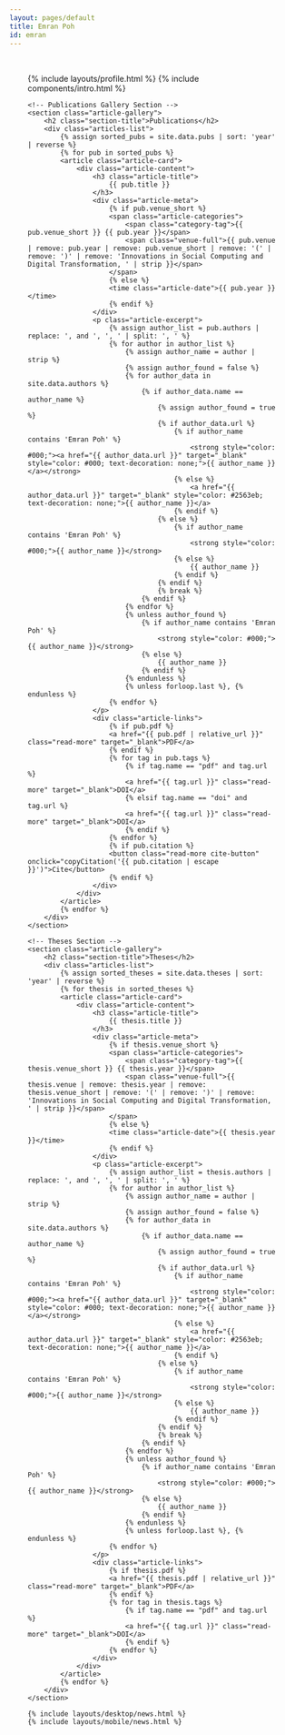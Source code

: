 ```yaml
---
layout: pages/default
title: Emran Poh
id: emran
---
```


<style>
.main-content {
    max-width: 800px;
    margin: 0 auto;
    padding: 2rem;
}

@media (max-width: 768px) {
    .navbar {
        display: none;
    }
    .introduction .hello-text {
        display: block;
        margin-bottom: 1rem;
    }
    .introduction .mobile-hello-text {
        display: none;
    }
    .introduction .mobile-title {
        display: block;
        font-size: 1rem;
        font-weight: 600;
        margin-bottom: 0.5rem;
    }
    .projects-section {
        display: none;
    }
    .mobile-projects-section,
    .mobile-publications-section,
    .mobile-experience-section,
    .mobile-sections{
        display: block;
        width: 100%;
    }
    .introduction {
        width: 100%;
        overflow: hidden;
        margin-bottom: 1rem;
    }
    .mobile-projects-section h2,
    .mobile-publications-section h2,
    .mobile-experience-section h2 {
        margin-bottom: 0.5rem;
    }
    .profile-container {
        display: flex;
        align-items: flex-start;
        gap: 1rem;
        margin-bottom: 1rem;
    }
    .profile-info {
        display: flex;
        flex-direction: column;
        justify-content: space-between;
        height: 100%;
    }
    .profile-text {
        margin-bottom: auto;
    }
    .profile-name {
        font-size: 1.5rem;
        font-weight: 700;
    }
    .profile-title {
        font-size: 0.875rem;
        color: #666;
    }
    .profile-location{
        font-size: 0.875rem;
        color: #666;
        margin-bottom: 0.75rem;
    }
    .profile-email {
        font-size: 0.875rem;
        color: #666;
        margin-bottom: 0.25rem;
    }
    .profile-image {
        width: 100%;
        aspect-ratio: 1;
        border-radius: 0.5rem;
        object-fit: cover;
        border: 2px solid #f3f4f6;
    }
    .icon-link {
        border-radius: 8px;
        color: #666;
        text-decoration: none;
        transition: none;
    }
    .desktop-buttons {
        display: none !important;
    }
    .mobile-buttons {
        display: flex !important;
    }
    .profile-content {
        display: flex;
        flex-direction: column;
        align-items: flex-start;
        gap: 1rem;
        width: 100%;
    }
    .publications-desktop {
        display: none !important;
    }
    .publications-section {
        display: none !important;
    }
    footer {
        margin-top: 2rem;
        padding: 1rem 0;
        border-top: 1px solid #eee;
        width: 100%;
    }
    .footer-links {
        display: flex;
        gap: 1rem;
        align-items: center;
        margin-bottom: 0.5rem;
    }
    .footer-links a {
        color: #666;
        text-decoration: none;
        transition: all 0.2s ease;
    }
    .footer-links a:hover {
        color: #333;
    }
    .powered-by-text {
        font-size: 0.875rem;
        color: #666;
        margin: 0;
    }
    .desktop-profile {
        display: none !important;
    }
    .mobile-profile {
        display: flex !important;
    }
    .main-content {
        flex-direction: column;
        padding: 1rem;
    }
}

@media (min-width: 769px) {
    .mobile-projects-section,
    .mobile-publications-section,
    .mobile-experience-section {
        display: none;
    }
    .introduction .mobile-hello-text,
    .introduction .mobile-title {
        display: none;
    }
    .introduction {
        padding-top: 2rem;
        margin-top: 0.5rem;
        height: auto;
        min-height: 0;
    }
    .profile-name {
        font-size: 2.5rem;
        font-weight: 800;
        margin-bottom: 0.5rem;
    }
    .profile-title {
        font-size: 1rem;
        color: #666;
        margin-bottom: 0.5rem;
    }
    .profile-email {
        font-size: 1rem;
        color: #666;
        margin-bottom: 0.5rem;
    }
    .introduction .hello-text {
        font-size: 0.875rem;
        line-height: 1.5;
        margin-bottom: 1rem;
    }
    .profile-container {
        display: flex;
        align-items: flex-start;
        gap: 1rem;
        margin: 2rem 0 0 0;
    }
    .profile-info {
        display: flex;
        flex-direction: column;
        justify-content: space-between;
        height: 100%;
    }
    .profile-text {
        margin-bottom: auto;
    }
    .profile-image {
        width: 128px;
        height: 128px;
        border-radius: 0.5rem;
        object-fit: cover;
        border: 2px solid #f3f4f6;
    }
    .icon-link {
        border-radius: 8px;
        color: #666;
        text-decoration: none;
        transition: none;
    }
    .desktop-buttons {
        display: none !important;
    }
    .mobile-buttons {
        display: none !important;
    }
    .profile-content {
        display: flex;
        flex-direction: row;
        align-items: flex-start;
        gap: 1.5rem;
        width: 100%;
    }
    .mobile-only {
        display: none !important;
    }
    footer {
        position: static;
        width: 100%;
        background-color: #f8f9fa;
        padding: 1rem 0;
        border-top: 1px solid #eee;
        text-align: center;
    }
    .footer-links {
        display: flex;
        justify-content: center;
        gap: 1rem;
        align-items: center;
        margin-bottom: 0.5rem;
    }
    .footer-links a {
        color: #666;
        text-decoration: none;
        transition: all 0.2s ease;
    }
    .footer-links a:hover {
        color: #333;
    }
    .powered-by-text {
        font-size: 0.875rem;
        color: #666;
        margin: 0;
    }
    .mobile-profile {
        display: none !important;
    }
    .desktop-profile {
        display: flex !important;
    }
}

/* Article Gallery Styles */
.article-gallery {
    margin: 3rem 0;
    width: 100%;
}

.section-title {
    font-size: 1.75rem;
    font-weight: 700;
    margin-bottom: 2rem;
    color: #1d1d1d;
    text-align: left;
}

.articles-list {
    display: flex;
    flex-direction: column;
    gap: 1.5rem;
    margin-bottom: 2rem;
}

.article-card {
    background: #fff;
    border: 1px solid #e5e7eb;
    border-radius: 12px;
    padding: 1.5rem;
    transition: all 0.2s ease;
}

.article-card:hover {
    border-color: #d1d5db;
}

.article-title {
    margin: 0 0 0.75rem 0;
    font-size: 1.25rem;
    font-weight: 600;
    line-height: 1.3;
}

.article-title a {
    color: #1d1d1d;
    text-decoration: none;
    transition: color 0.2s ease;
}

.article-title a:hover {
    color: #2563eb;
}

.article-meta {
    display: flex;
    flex-wrap: wrap;
    gap: 0.75rem;
    margin-bottom: 1rem;
    align-items: center;
}

.article-date {
    font-size: 0.875rem;
    color: #6b7280;
    font-weight: 500;
}

.article-categories {
    display: flex;
    gap: 0.5rem;
    flex-wrap: wrap;
    align-items: center;
}

.category-tag {
    background: #f3f4f6;
    color: #374151;
    padding: 0.25rem 0.5rem;
    border-radius: 0.375rem;
    font-size: 0.75rem;
    font-weight: 500;
    flex-shrink: 0;
}

.venue-full {
    color: #888;
    font-size: 0.75rem;
    font-style: italic;
    flex: 1;
}

.article-excerpt {
    color: #4b5563;
    line-height: 1.6;
    margin-bottom: 1rem;
    font-size: 0.75rem;
}

.article-links {
    display: flex;
    gap: 0.75rem;
    margin-top: 1rem;
}

.read-more {
    color: #2563eb;
    text-decoration: none;
    font-weight: 500;
    font-size: 0.75rem;
    padding: 0.375rem 0.75rem;
    border: 1px solid #2563eb;
    border-radius: 4px;
    transition: all 0.2s ease;
    display: inline-block;
}

.read-more:hover {
    background-color: #2563eb;
    color: white;
    text-decoration: none;
}

.view-all-articles {
    text-align: center;
    margin-top: 2rem;
}

.view-all-link {
    display: inline-flex;
    align-items: center;
    padding: 0.75rem 1.5rem;
    background: #f8fafc;
    color: #374151;
    text-decoration: none;
    border-radius: 0.5rem;
    font-weight: 500;
    transition: all 0.2s ease;
    border: 1px solid #e2e8f0;
}

.view-all-link:hover {
    background: #e2e8f0;
    color: #1f2937;
}

/* Mobile styles for article gallery */
@media (max-width: 768px) {
    .article-gallery {
        margin: 2rem 0;
    }
    
    .section-title {
        font-size: 1.5rem;
        margin-bottom: 1.5rem;
    }
    
    .articles-list {
        gap: 1rem;
    }
    
    .article-card {
        padding: 1.25rem;
    }
    
    .article-title {
        font-size: 1.125rem;
    }
    
    .article-meta {
        flex-direction: column;
        align-items: flex-start;
        gap: 0.5rem;
    }
}
</style>

<div class="main-content">
    {% include layouts/profile.html %}
    {% include components/intro.html %}
    
    <!-- Publications Gallery Section -->
    <section class="article-gallery">
        <h2 class="section-title">Publications</h2>
        <div class="articles-list">
            {% assign sorted_pubs = site.data.pubs | sort: 'year' | reverse %}
            {% for pub in sorted_pubs %}
            <article class="article-card">
                <div class="article-content">
                    <h3 class="article-title">
                        {{ pub.title }}
                    </h3>
                    <div class="article-meta">
                        {% if pub.venue_short %}
                        <span class="article-categories">
                            <span class="category-tag">{{ pub.venue_short }} {{ pub.year }}</span>
                            <span class="venue-full">{{ pub.venue | remove: pub.year | remove: pub.venue_short | remove: '(' | remove: ')' | remove: 'Innovations in Social Computing and Digital Transformation, ' | strip }}</span>
                        </span>
                        {% else %}
                        <time class="article-date">{{ pub.year }}</time>
                        {% endif %}
                    </div>
                    <p class="article-excerpt">
                        {% assign author_list = pub.authors | replace: ', and ', ', ' | split: ', ' %}
                        {% for author in author_list %}
                            {% assign author_name = author | strip %}
                            {% assign author_found = false %}
                            {% for author_data in site.data.authors %}
                                {% if author_data.name == author_name %}
                                    {% assign author_found = true %}
                                    {% if author_data.url %}
                                        {% if author_name contains 'Emran Poh' %}
                                            <strong style="color: #000;"><a href="{{ author_data.url }}" target="_blank" style="color: #000; text-decoration: none;">{{ author_name }}</a></strong>
                                        {% else %}
                                            <a href="{{ author_data.url }}" target="_blank" style="color: #2563eb; text-decoration: none;">{{ author_name }}</a>
                                        {% endif %}
                                    {% else %}
                                        {% if author_name contains 'Emran Poh' %}
                                            <strong style="color: #000;">{{ author_name }}</strong>
                                        {% else %}
                                            {{ author_name }}
                                        {% endif %}
                                    {% endif %}
                                    {% break %}
                                {% endif %}
                            {% endfor %}
                            {% unless author_found %}
                                {% if author_name contains 'Emran Poh' %}
                                    <strong style="color: #000;">{{ author_name }}</strong>
                                {% else %}
                                    {{ author_name }}
                                {% endif %}
                            {% endunless %}
                            {% unless forloop.last %}, {% endunless %}
                        {% endfor %}
                    </p>
                    <div class="article-links">
                        {% if pub.pdf %}
                        <a href="{{ pub.pdf | relative_url }}" class="read-more" target="_blank">PDF</a>
                        {% endif %}
                        {% for tag in pub.tags %}
                            {% if tag.name == "pdf" and tag.url %}
                            <a href="{{ tag.url }}" class="read-more" target="_blank">DOI</a>
                            {% elsif tag.name == "doi" and tag.url %}
                            <a href="{{ tag.url }}" class="read-more" target="_blank">DOI</a>
                            {% endif %}
                        {% endfor %}
                        {% if pub.citation %}
                        <button class="read-more cite-button" onclick="copyCitation('{{ pub.citation | escape }}')">Cite</button>
                        {% endif %}
                    </div>
                </div>
            </article>
            {% endfor %}
        </div>
    </section>
    
    <!-- Theses Section -->
    <section class="article-gallery">
        <h2 class="section-title">Theses</h2>
        <div class="articles-list">
            {% assign sorted_theses = site.data.theses | sort: 'year' | reverse %}
            {% for thesis in sorted_theses %}
            <article class="article-card">
                <div class="article-content">
                    <h3 class="article-title">
                        {{ thesis.title }}
                    </h3>
                    <div class="article-meta">
                        {% if thesis.venue_short %}
                        <span class="article-categories">
                            <span class="category-tag">{{ thesis.venue_short }} {{ thesis.year }}</span>
                            <span class="venue-full">{{ thesis.venue | remove: thesis.year | remove: thesis.venue_short | remove: '(' | remove: ')' | remove: 'Innovations in Social Computing and Digital Transformation, ' | strip }}</span>
                        </span>
                        {% else %}
                        <time class="article-date">{{ thesis.year }}</time>
                        {% endif %}
                    </div>
                    <p class="article-excerpt">
                        {% assign author_list = thesis.authors | replace: ', and ', ', ' | split: ', ' %}
                        {% for author in author_list %}
                            {% assign author_name = author | strip %}
                            {% assign author_found = false %}
                            {% for author_data in site.data.authors %}
                                {% if author_data.name == author_name %}
                                    {% assign author_found = true %}
                                    {% if author_data.url %}
                                        {% if author_name contains 'Emran Poh' %}
                                            <strong style="color: #000;"><a href="{{ author_data.url }}" target="_blank" style="color: #000; text-decoration: none;">{{ author_name }}</a></strong>
                                        {% else %}
                                            <a href="{{ author_data.url }}" target="_blank" style="color: #2563eb; text-decoration: none;">{{ author_name }}</a>
                                        {% endif %}
                                    {% else %}
                                        {% if author_name contains 'Emran Poh' %}
                                            <strong style="color: #000;">{{ author_name }}</strong>
                                        {% else %}
                                            {{ author_name }}
                                        {% endif %}
                                    {% endif %}
                                    {% break %}
                                {% endif %}
                            {% endfor %}
                            {% unless author_found %}
                                {% if author_name contains 'Emran Poh' %}
                                    <strong style="color: #000;">{{ author_name }}</strong>
                                {% else %}
                                    {{ author_name }}
                                {% endif %}
                            {% endunless %}
                            {% unless forloop.last %}, {% endunless %}
                        {% endfor %}
                    </p>
                    <div class="article-links">
                        {% if thesis.pdf %}
                        <a href="{{ thesis.pdf | relative_url }}" class="read-more" target="_blank">PDF</a>
                        {% endif %}
                        {% for tag in thesis.tags %}
                            {% if tag.name == "pdf" and tag.url %}
                            <a href="{{ tag.url }}" class="read-more" target="_blank">DOI</a>
                            {% endif %}
                        {% endfor %}
                    </div>
                </div>
            </article>
            {% endfor %}
        </div>
    </section>
    
    {% include layouts/desktop/news.html %}
    {% include layouts/mobile/news.html %}
</div>

<script>
function copyCitation(citation) {
    // Replace escaped newlines with actual newlines
    const formattedCitation = citation.replace(/\\n/g, '\n');
    
    // Copy to clipboard
    navigator.clipboard.writeText(formattedCitation).then(function() {
        // Show feedback
        const button = event.target;
        const originalText = button.textContent;
        button.textContent = 'Copied!';
        button.style.backgroundColor = '#059669';
        button.style.borderColor = '#059669';
        
        // Reset after 2 seconds
        setTimeout(function() {
            button.textContent = originalText;
            button.style.backgroundColor = '';
            button.style.borderColor = '';
        }, 2000);
    }).catch(function(err) {
        console.error('Failed to copy citation: ', err);
        alert('Failed to copy citation to clipboard');
    });
}
</script>
